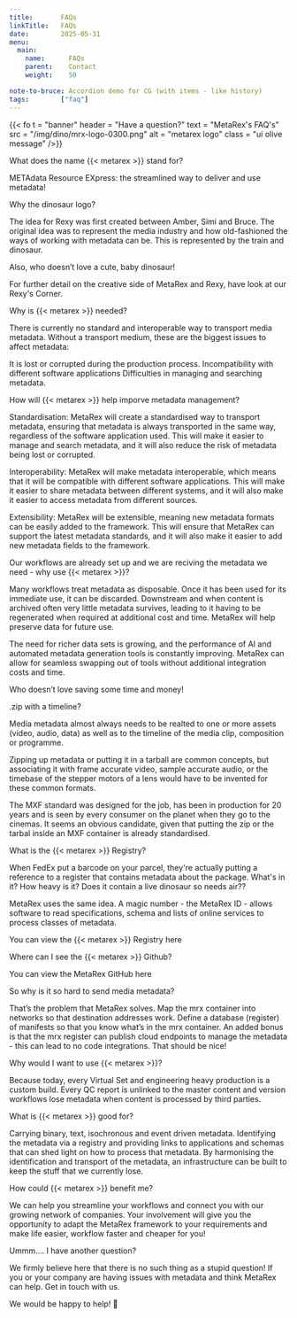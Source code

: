```yaml
---
title:       FAQs
linkTitle:   FAQs
date:        2025-05-31
menu:
  main:
    name:      FAQs
    parent:    Contact
    weight:    50

note-to-bruce: Accordion demo for CG (with items - like history)
tags:        ["faq"]
---
```

<!-- ####################################################################### -->

{{< fo t = "banner"
    header = "Have a question?"
    text = "MetaRex's FAQ's"
    src = "/img/dino/mrx-logo-0300.png"
    alt = "metarex logo"
    class = "ui olive message"
/>}}


<div class="ui basic styled accordion">
    <div class="title">
      <i class="dropdown icon"></i>
      What does the name {{< metarex >}} stand for?
    </div>
    <div class="content">
      <p class="transition hidden">METAdata Resource EXpress:  the streamlined way to deliver and use metadata!</p>
    </div>
    <div class="title">
      <i class="dropdown icon"></i>
      Why the dinosaur logo?
    </div>
    <div class="content">
       <p class="transition hidden">The idea for Rexy was first created between Amber, Simi and Bruce.  The original idea was to represent the media industry and how old-fashioned the ways of working with metadata can be.  
       This is represented by the train and dinosaur.</p>
       </p>Also, who doesn’t love a cute, baby dinosaur!</p>
       </p>For further detail on the creative side of MetaRex and Rexy, have look at our Rexy's Corner.</p>
    </div>
    <div class="title">
      <i class="dropdown icon"></i>
      Why is {{< metarex >}} needed?
    </div>
    <div class="content">
      <p class="transition hidden">There is currently no standard and interoperable way to transport media metadata. Without a transport medium, these are the biggest issues to affect metadata:<p>
      <p>It is lost or corrupted during the production process. Incompatibility with different software applications Difficulties in managing and searching metadata.</p>
    </div>
    <div class="title">
      <i class="dropdown icon"></i>
      How will {{< metarex >}} help imporve metadata management?
    </div>
    <div class="content">
      <p class="transition hidden">Standardisation:  MetaRex will create a standardised way to transport metadata, ensuring that metadata is always transported in the same way, regardless of the software application used. This will make it easier to manage and search metadata, and it will also reduce the risk of metadata being lost or corrupted.</p>
      </p>Interoperability: MetaRex will make metadata interoperable, which means that it will be compatible with different software applications. This will make it easier to share metadata between different systems, and it will also make it easier to access metadata from different sources.</p>
      </p>Extensibility: MetaRex will be extensible, meaning new metadata formats can be easily added to the framework.  This will ensure that MetaRex can support the latest metadata standards, and it will also make it easier to add new metadata fields to the framework.</p>
    </div>
    <div class="title">
      <i class="dropdown icon"></i>
      Our workflows are already set up and we are reciving the metadata we need - why use {{< metarex >}}?
    </div>
    <div class="content">
      <p class="transition hidden">Many workflows treat metadata as disposable.  Once it has been used for its immediate use, it can be discarded.  Downstream and when content is archived often very little metadata survives, leading to it having to be regenerated when required at additional cost and time.  MetaRex will help preserve data for future use.</p>
      </p>The need for richer data sets is growing, and the performance of AI and automated metadata generation tools is constantly improving.  MetaRex can allow for seamless swapping out of tools without additional integration costs and time.</p>
      </p> Who doesn’t love saving some time and money!</p>
    </div>
</div>

<div class="ui basic styled accordion">
    <div class="title">
      <i class="dropdown icon"></i>
      .zip with a timeline?
    </div>
    <div class="content">
      <p class="transition hidden">Media metadata almost always needs to be realted to one or more assets (video, audio, data) as well as to the timeline of the media clip, composition or programme.</p>
      </p>Zipping up metadata or putting it in a tarball are common concepts, but associating it with frame accurate video, sample accurate audio, or the timebase of the stepper motors of a lens would have to be invented for these common formats.</p>
      </p>The MXF standard was designed for the job, has been in production for 20 years and is seen by every consumer on the planet when they go to the cinemas. It seems an obvious candidate, given that putting the zip or the tarbal inside an MXF container is already standardised.</p>
   </div>
    <div class="title">
      <i class="dropdown icon"></i>
      What is the {{< metarex >}} Registry?
    </div>
    <div class="content">
      <p class="transition hidden">When FedEx put a barcode on your parcel, they're actually putting a reference to a register that contains metadata about the package.   What's in it?  How heavy is it?  Does it contain a live dinosaur so needs air??</p>
      </p>MetaRex uses the same idea.  A magic number - the MetaRex ID - allows software to read specifications, schema and lists of online services to process classes of metadata.</p>
      </p>You can view the {{< metarex >}} Registry here</p>
      </div>
    <div class="title">
      <i class="dropdown icon"></i>
      Where can I see the {{< metarex >}} Github?
    </div>
    <div class="content">
      <p class="transition hidden">You can view the MetaRex GitHub here</p>
      </div>
    <div class="title">
      <i class="dropdown icon"></i>
      So why is it so hard to send media metadata?
    </div>
    <div class="content">
      <p class="transition hidden">That’s the problem that MetaRex solves.  
      Map the mrx container into networks so that destination addresses work. Define a database (register) of manifests so that you know what’s in the mrx container. An added bonus is that the mrx register can publish cloud endpoints to manage the metadata - this can lead to no code integrations. That should be nice!</p>
    </div>
    <div class="title">
      <i class="dropdown icon"></i>
      Why would I want to use {{< metarex >}}?
    </div>
    <div class="content">
      <p class="transition hidden">Because today, every Virtual Set and engineering heavy production is a custom build. Every QC report is unlinked to the master content and version workflows lose metadata when content is processed by third parties.</p>
    </div>
    <div class="title">
    <i class="dropdown icon"></i>
      What is {{< metarex >}} good for?
    </div>
    <div class="content">
      <p class="transition hidden">
      Carrying binary, text, isochronous and event driven metadata. Identifying the metadata via a registry and providing links to applications and schemas that can shed light on how to process that metadata. By harmonising the identification and transport of the metadata, an infrastructure can be built to keep the stuff that we currently lose.</p>
    </div>
    <div class="title">
    <i class="dropdown icon"></i>
      How could {{< metarex >}} benefit me?
    </div>
    <div class="content">
      <p class="transition hidden">We can help you streamline your workflows and connect you with our growing network of companies.  Your involvement will give you the opportunity to adapt the MetaRex framework to your requirements and make life easier, workflow faster and cheaper for you!</p>
    </div>
    <div class="title">
      <i class="dropdown icon"></i>
      Ummm.... I have another question?
    </div>
    <div class="content">
      <p class="transition hidden">We firmly believe here that there is no such thing as a stupid question!  If you or your company are having issues with metadata and think MetaRex can help.  Get in touch with us.</p>
      </p>We would be happy to help! 🦖</p>
    </div>
</div>

[RC]:   "/rexy-area/_index.md"
[form]:  https://metarex.media/contact/
[linkedin]:  https://www.linkedin.com/company/metarex-media
[Instagram]: https://www.instagram.com/metarex.media?igsh=MWNidHNudDB5MXlwMA%3D%3D
[Github]:   https://github.com/metarex-media/
[here]:     https://metarex.media/ui/reg/
